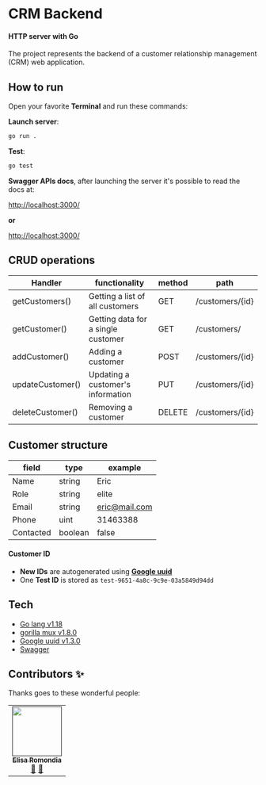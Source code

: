 
# CRM Backend
#### HTTP server with Go
The project represents the backend of a customer relationship management (CRM) web application. 
## How to run
Open your favorite **Terminal** and run these commands:

**Launch server**:

```sh
go run .
```

**Test**:
```sh
go test
```

**Swagger APIs docs**, after launching the server it's possible to read the docs at:

[http://localhost:3000/](http://localhost:3000/)

**or**

[http://localhost:3000/](http://localhost:3000/)

## CRUD operations
|  Handler | functionality | method | path  |
|---|---|---|---|
| getCustomers() | Getting a list of all customers  | GET |   /customers/{id}|
| getCustomer() | Getting data for a single customer  |  GET  |/customers/|
| addCustomer() |  Adding a customer | POST | /customers/{id}|
| updateCustomer() | Updating a customer's information  | PUT  |/customers/{id}|
| deleteCustomer() |  Removing a customer |  DELETE | /customers/{id}|

## Customer structure

|  field | type | example |
|---|---|---|
| Name | string  | Eric | 
| Role | string  | elite | 
| Email | string  | eric@mail.com | 
| Phone | uint  | 31463388 | 
| Contacted | boolean  | false | 

#### Customer ID
- **New IDs** are autogenerated using **[Google uuid](https://github.com/google/uuid)**
- One **Test ID** is stored as `test-9651-4a8c-9c9e-03a5849d94dd`

## Tech
- [Go lang v1.18](https://go.dev/) 
- [gorilla mux v1.8.0](https://pkg.go.dev/github.com/gorilla/mux@v1.8.0)
- [Google uuid v1.3.0](https://github.com/google/uuid)
- [Swagger](https://swagger.io/)

## Contributors ✨
Thanks goes to these wonderful people:
<!-- ALL-CONTRIBUTORS-LIST:START - Do not remove or modify this section -->
<!-- prettier-ignore-start -->
<!-- markdownlint-disable -->
<table>
    <td align="center"><a href=" "><img src="https://avatars1.githubusercontent.com/u/22495052?s=400&u=bfa41aa3de72d097e172add801860178358e9362&v=4" width="100px;" alt=""/><br /><sub><b>Elisa Romondia</b></sub></a><br /><a href="https://fr.linkedin.com/in/elisa-romondia" title="LinkedIn">💬</a> <a href="https://github.com/elisaromondia" title="GitHub">📖</a></td>
</table>
<!-- markdownlint-enable -->
<!-- prettier-ignore-end -->
<!-- ALL-CONTRIBUTORS-LIST:END -->


